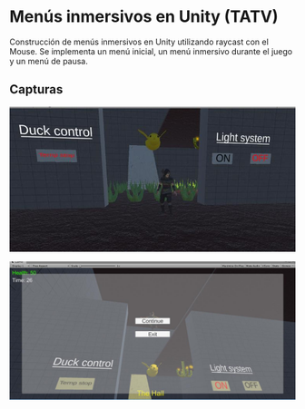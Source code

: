# Menús inmersivos en Unity (TATV)

Construcción de menús inmersivos en Unity utilizando raycast con el Mouse.
Se implementa un menú inicial, un menú inmersivo durante el juego y un menú de pausa.

## Capturas
![](cap1.jpg)

![](cap2.jpg)
